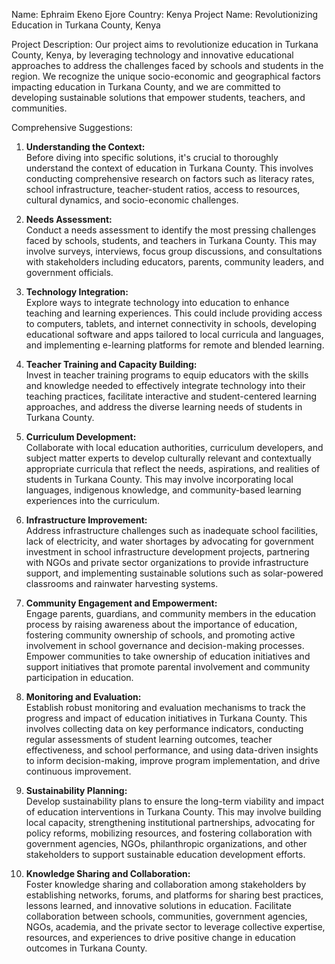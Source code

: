 Name: Ephraim Ekeno Ejore
Country: Kenya
Project Name: Revolutionizing Education in Turkana County, Kenya

Project Description: 
Our project aims to revolutionize education in Turkana County, Kenya, by leveraging technology and innovative educational approaches to address the challenges faced by schools and students in the region. We recognize the unique socio-economic and geographical factors impacting education in Turkana County, and we are committed to developing sustainable solutions that empower students, teachers, and communities.

Comprehensive Suggestions:

1. **Understanding the Context:**  
   Before diving into specific solutions, it's crucial to thoroughly understand the context of education in Turkana County. This involves conducting comprehensive research on factors such as literacy rates, school infrastructure, teacher-student ratios, access to resources, cultural dynamics, and socio-economic challenges.

2. **Needs Assessment:**  
   Conduct a needs assessment to identify the most pressing challenges faced by schools, students, and teachers in Turkana County. This may involve surveys, interviews, focus group discussions, and consultations with stakeholders including educators, parents, community leaders, and government officials.

3. **Technology Integration:**  
   Explore ways to integrate technology into education to enhance teaching and learning experiences. This could include providing access to computers, tablets, and internet connectivity in schools, developing educational software and apps tailored to local curricula and languages, and implementing e-learning platforms for remote and blended learning.

4. **Teacher Training and Capacity Building:**  
   Invest in teacher training programs to equip educators with the skills and knowledge needed to effectively integrate technology into their teaching practices, facilitate interactive and student-centered learning approaches, and address the diverse learning needs of students in Turkana County.

5. **Curriculum Development:**  
   Collaborate with local education authorities, curriculum developers, and subject matter experts to develop culturally relevant and contextually appropriate curricula that reflect the needs, aspirations, and realities of students in Turkana County. This may involve incorporating local languages, indigenous knowledge, and community-based learning experiences into the curriculum.

6. **Infrastructure Improvement:**  
   Address infrastructure challenges such as inadequate school facilities, lack of electricity, and water shortages by advocating for government investment in school infrastructure development projects, partnering with NGOs and private sector organizations to provide infrastructure support, and implementing sustainable solutions such as solar-powered classrooms and rainwater harvesting systems.

7. **Community Engagement and Empowerment:**  
   Engage parents, guardians, and community members in the education process by raising awareness about the importance of education, fostering community ownership of schools, and promoting active involvement in school governance and decision-making processes. Empower communities to take ownership of education initiatives and support initiatives that promote parental involvement and community participation in education.

8. **Monitoring and Evaluation:**  
   Establish robust monitoring and evaluation mechanisms to track the progress and impact of education initiatives in Turkana County. This involves collecting data on key performance indicators, conducting regular assessments of student learning outcomes, teacher effectiveness, and school performance, and using data-driven insights to inform decision-making, improve program implementation, and drive continuous improvement.

9. **Sustainability Planning:**  
   Develop sustainability plans to ensure the long-term viability and impact of education interventions in Turkana County. This may involve building local capacity, strengthening institutional partnerships, advocating for policy reforms, mobilizing resources, and fostering collaboration with government agencies, NGOs, philanthropic organizations, and other stakeholders to support sustainable education development efforts.

10. **Knowledge Sharing and Collaboration:**  
    Foster knowledge sharing and collaboration among stakeholders by establishing networks, forums, and platforms for sharing best practices, lessons learned, and innovative solutions in education. Facilitate collaboration between schools, communities, government agencies, NGOs, academia, and the private sector to leverage collective expertise, resources, and experiences to drive positive change in education outcomes in Turkana County.
